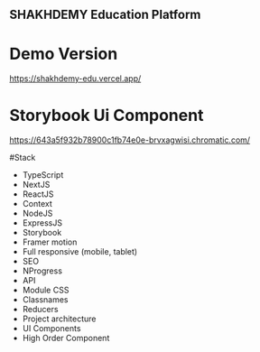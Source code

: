 ## SHAKHDEMY Education Platform

# Demo Version
https://shakhdemy-edu.vercel.app/

# Storybook Ui Component
https://643a5f932b78900c1fb74e0e-brvxagwisi.chromatic.com/

#Stack

- TypeScript
- NextJS
- ReactJS
- Context
- NodeJS
- ExpressJS
- Storybook
- Framer motion
- Full responsive (mobile, tablet)
- SEO
- NProgress
- API
- Module CSS
- Classnames
- Reducers
- Project architecture
- UI Components
- High Order Component
